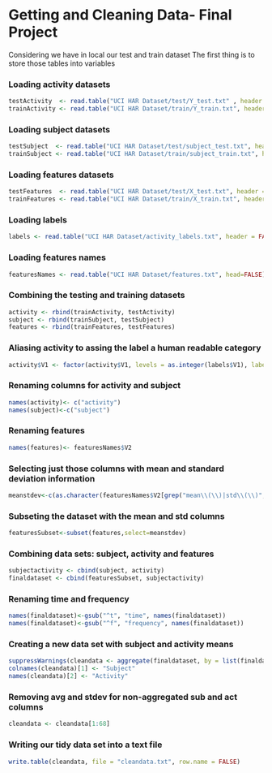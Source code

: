 # Getting and Cleaning Data- Final Project

Considering we have in local our test and train dataset
The first thing is to store those tables into variables

### Loading activity datasets
``` R
testActivity  <- read.table("UCI HAR Dataset/test/Y_test.txt" , header = FALSE)
trainActivity <- read.table("UCI HAR Dataset/train/Y_train.txt", header = FALSE)
```

### Loading subject datasets 
``` R
testSubject  <- read.table("UCI HAR Dataset/test/subject_test.txt", header = FALSE)
trainSubject <- read.table("UCI HAR Dataset/train/subject_train.txt", header = FALSE)
```

### Loading features datasets 
``` R
testFeatures  <- read.table("UCI HAR Dataset/test/X_test.txt", header = FALSE)
trainFeatures <- read.table("UCI HAR Dataset/train/X_train.txt", header = FALSE)
```

### Loading labels
``` R
labels <- read.table("UCI HAR Dataset/activity_labels.txt", header = FALSE)
```

### Loading features names
``` R
featuresNames <- read.table("UCI HAR Dataset/features.txt", head=FALSE)
```

### Combining the testing and training datasets
``` R
activity <- rbind(trainActivity, testActivity)
subject <- rbind(trainSubject, testSubject)
features <- rbind(trainFeatures, testFeatures)
```

### Aliasing activity to assing the label a human readable category
``` R
activity$V1 <- factor(activity$V1, levels = as.integer(labels$V1), labels = labels$V2)
``` 

### Renaming columns for activity and subject
``` R
names(activity)<- c("activity")
names(subject)<-c("subject")
```
### Renaming features
``` R
names(features)<- featuresNames$V2
``` 


### Selecting just those columns with mean and standard deviation information
``` R
meanstdev<-c(as.character(featuresNames$V2[grep("mean\\(\\)|std\\(\\)", featuresNames$V2)]))
``` 

### Subseting the dataset with the mean and std columns
``` R
featuresSubset<-subset(features,select=meanstdev)
```

### Combining data sets: subject, activity and features
``` R
subjectactivity <- cbind(subject, activity)
finaldataset <- cbind(featuresSubset, subjectactivity)
```

### Renaming time and frequency
``` R
names(finaldataset)<-gsub("^t", "time", names(finaldataset))
names(finaldataset)<-gsub("^f", "frequency", names(finaldataset))
```

### Creating a new data set with subject and activity means
``` R
suppressWarnings(cleandata <- aggregate(finaldataset, by = list(finaldataset$subject, finaldataset$activity), FUN = mean))
colnames(cleandata)[1] <- "Subject"
names(cleandata)[2] <- "Activity"
```

### Removing avg and stdev for non-aggregated sub and act columns
``` R
cleandata <- cleandata[1:68]
```
### Writing our tidy data set into a text file
``` R
write.table(cleandata, file = "cleandata.txt", row.name = FALSE)
```
